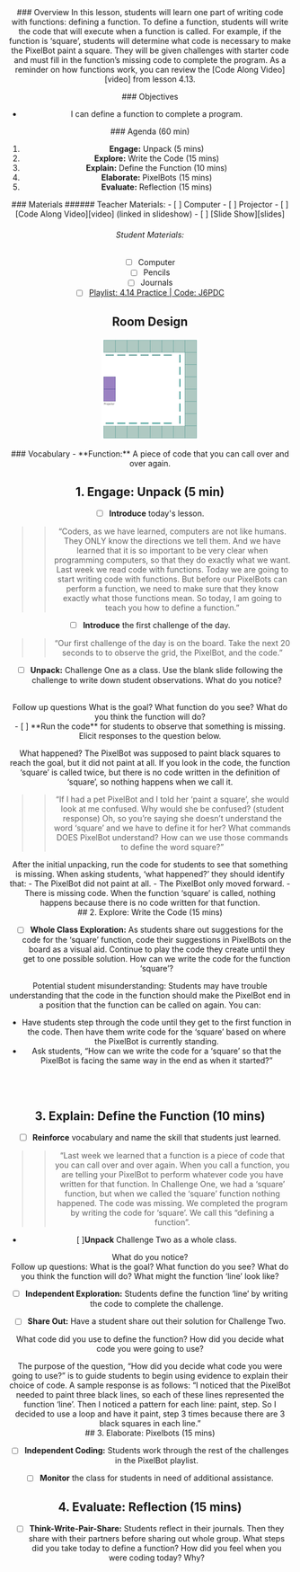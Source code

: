 <header class='header' title='Defining Functions' subtitle='Lesson 4.14'/>

<notable>
<iconp src='/icons/activity.png'>### Overview</iconp>
In this lesson, students will learn one part of writing code with functions: defining a function. To define a function, students will write the code that will execute when a function is called. For example, if the function is ‘square’, students will determine what code is necessary to make the PixelBot paint a square. They will be given challenges with starter code and must fill in the function’s missing code to complete the program. As a reminder on how functions work, you can review the [Code Along Video][video] from lesson 4.13.

<iconp src='/icons/objectives.png'>### Objectives</iconp>
- I can define a function to complete a program.

<iconp src='/icons/agenda.png'>### Agenda (60 min)</iconp>
1. **Engage:** Unpack (5 mins)
1. **Explore:** Write the Code (15 mins)
1. **Explain:** Define the Function (10 mins)
1. **Elaborate:** PixelBots (15 mins)
1. **Evaluate:** Reflection (15 mins)

<note>
<iconp src='/icons/materials.png'>### Materials</iconp>
###### Teacher Materials:
- [ ] Computer
- [ ] Projector
- [ ] [Code Along Video][video] (linked in slideshow)
- [ ] [Slide Show][slides]

###### Student Materials:
- [ ] Computer
- [ ] Pencils
- [ ] Journals
- [ ] [Playlist: 4.14 Practice | Code: J6PDC][playlist]

</note>

## Room Design
![room](/images/layout-online.png)

<note>
<iconp src='/icons/vocab.png'>### Vocabulary</iconp>
- **Function:** A piece of code that you can call over and over again.
</note>

<pagebreak/>

## 1. Engage: Unpack (5 min)
- [ ] **Introduce** today's lesson.
>>“Coders, as we have learned, computers are not like humans. They ONLY know the directions we tell them. And we have learned that it is so important to be very clear when programming computers, so that they do exactly what we want. Last week we read code with functions. Today we are going to start writing code with functions. But before our PixelBots can perform a function, we need to make sure that they know exactly what those functions mean. So today, I am going to teach you how to define a function.”

- [ ] **Introduce** the first challenge of the day.
>>“Our first challenge of the day is on the board. Take the next 20 seconds to to observe the grid, the PixelBot, and the code.”

- [ ] **Unpack:** Challenge One as a class. Use the blank slide following the challenge to write down student observations.
<iconp type='question'>What do you notice?</iconp>
<br/>
Follow up questions
<iconp type='question'>What is the goal?</iconp>
<iconp type='question'>What function do you see?</iconp>
<iconp type='question'>What do you think the function will do?</iconp>
<br/>
- [ ] **Run the code** for students to observe that something is missing. Elicit responses to the question below.

<iconp type='question'>What happened?</iconp>
<iconp type='answer'>The PixelBot was supposed to paint black squares to reach the goal, but it did not paint at all. If you look in the code, the function ‘square’ is called twice, but there is no code written in the definition of ‘square’, so nothing happens when we call it. </iconp>
<br/>
>>“If I had a pet PixelBot and I told her ‘paint a square’, she would look at me confused. Why would she be confused? (student response) Oh, so you’re saying she doesn’t understand the word ‘square’ and we have to define it for her? What commands DOES PixelBot understand? How can we use those commands to define the word square?”

<note type='tip'>
After the initial unpacking, run the code for students to see that something is missing. When asking students, ‘what happened?’ they should identify that:
- The PixelBot did not paint at all.
- The PixelBot only moved forward.
- There is missing code. When the function ‘square’ is called, nothing happens because there is no code  written for that function.
</note>
<br/>
## 2. Explore: Write the Code (15 mins)

- [ ] **Whole Class Exploration:**  As students share out suggestions for the code for the ‘square’ function, code their suggestions in PixelBots on the board as a visual aid. Continue to play the code they create until they get to one possible solution.
<iconp type='question'> How can we write the code for the function ‘square’?</iconp>

<note type='tip'>

Potential student misunderstanding: Students may have trouble understanding that the code in the function should make the PixelBot end in a position that the function can be called on again. You can:
- Have students step through the code until they get to the first function in the code. Then have them write code for the ‘square’ based on where the PixelBot is currently standing.
- Ask students, “How can we write the code for a ‘square’ so that the PixelBot is facing the same way in the end as when it started?”

</note>
<br/>
<br/>


## 3. Explain: Define the Function (10 mins)
- [ ] **Reinforce** vocabulary and name the skill that students just learned.
>>“Last week we learned that a function is a piece of code that you can call over and over again. When you call a function, you are telling your PixelBot to perform whatever code you have written for that function. In Challenge One, we had a ‘square’ function, but when we called the ‘square’ function nothing happened. The code was missing. We completed the program by writing the code for ‘square’. We call this “defining a function”.

- [ ]**Unpack** Challenge Two as a whole class.

<iconp type='question'>What do you notice?</iconp>
<br/>
Follow up questions:
<iconp type='question'>What is the goal?</iconp>
<iconp type='question'>What function do you see?</iconp>
<iconp type='question'>What do you think the function will do?</iconp>
<iconp type='question'>What might the function ‘line’ look like?</iconp>
<br/>

- [ ] **Independent Exploration:** Students define the function ‘line’ by writing the code to complete the challenge.

- [ ] **Share Out:** Have a student share out their solution for Challenge Two.

<iconp type='question'>What code did you use to define the function?</iconp>
<iconp type='question'> How did you decide what code you were going to use?</iconp>

<note type='tip'>
The purpose of the question, “How did you decide what code you were going to use?” is to guide students to begin using evidence to explain their choice of code. A sample response is as follows:
“I noticed that the PixelBot needed to paint three black lines, so each of these lines represented the function ‘line’. Then I noticed a pattern for each line: paint, step. So I decided to use a loop and have it paint, step 3 times because there are 3 black squares in each line.”

</note>
<br/>
## 3. Elaborate: Pixelbots (15 mins)

- [ ] **Independent Coding:** Students work through the rest of the challenges in the PixelBot playlist.
- [ ] **Monitor** the class for students in need of additional assistance.


## 4. Evaluate: Reflection (15 mins)
- [ ] **Think-Write-Pair-Share:** Students reflect in their journals. Then they share with their partners before sharing out whole group.
<iconp type='question'>What steps did you take today to define a function?</iconp>
<iconp type='question'>How did you feel when you were coding today? Why?</iconp>


</notable>

[slides]: https://docs.google.com/presentation/d/1wjJgbYz64IZI8aOX-avsdQ3RyK1zxFLzhrvJyXC7AqU/edit?usp=sharing
[video]: https://www.dropbox.com/s/eccuhbcomquowb4/4.13%20Code%20Along.mp4?dl=0
[playlist]: http://www.pixelbots.io/J6PDC
